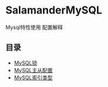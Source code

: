 # SalamanderMySQL
Mysql特性使用  配置解释

## 目录
- [MySQL锁](https://github.com/salamander-mh/SalamanderMySQL/blob/master/lock.md)
- [MySQL主从配置](https://github.com/salamander-mh/SalamanderMySQL/blob/master/replication.md)
- [MySQL索引类型](https://github.com/salamander-mh/SalamanderMySQL/blob/master/index_kind.md)
